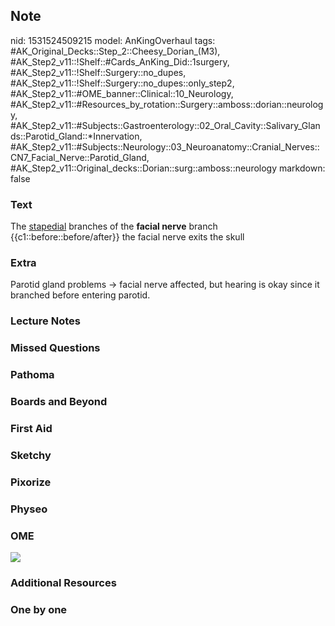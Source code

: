 ## Note
nid: 1531524509215
model: AnKingOverhaul
tags: #AK_Original_Decks::Step_2::Cheesy_Dorian_(M3), #AK_Step2_v11::!Shelf::#Cards_AnKing_Did::1surgery, #AK_Step2_v11::!Shelf::Surgery::no_dupes, #AK_Step2_v11::!Shelf::Surgery::no_dupes::only_step2, #AK_Step2_v11::#OME_banner::Clinical::10_Neurology, #AK_Step2_v11::#Resources_by_rotation::Surgery::amboss::dorian::neurology, #AK_Step2_v11::#Subjects::Gastroenterology::02_Oral_Cavity::Salivary_Glands::Parotid_Gland::*Innervation, #AK_Step2_v11::#Subjects::Neurology::03_Neuroanatomy::Cranial_Nerves::CN7_Facial_Nerve::Parotid_Gland, #AK_Step2_v11::Original_decks::Dorian::surg::amboss::neurology
markdown: false

### Text
The <u>stapedial</u> branches of the <b>facial nerve</b> branch
{{c1::before::before/after}} the facial nerve exits the skull

### Extra
Parotid gland problems → facial nerve affected, but hearing is okay since it branched before entering parotid.

### Lecture Notes


### Missed Questions


### Pathoma


### Boards and Beyond


### First Aid


### Sketchy


### Pixorize


### Physeo


### OME
<div class="ome-widget">
  <a href=
  "https://onlinemeded.org/spa/neurology?ref=anki"><img src="_OME_AnkiFlashcards_Topic_1.png"></a>
</div>

### Additional Resources


### One by one

